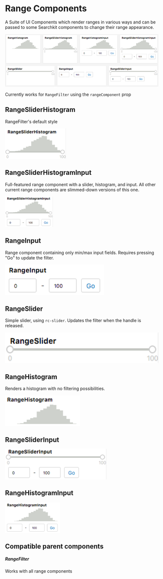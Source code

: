# Range Components
A Suite of UI Components which render ranges in various ways and can be passed to some Searchkit components to change their range appearance.

<img src="./assets/range-components.png" />

Currently works for `RangeFilter` using the `rangeComponent` prop

## RangeSliderHistogram

RangeFilter's default style

<img src="./assets/range-slider-histogram.png" height="100px"/>

## RangeSliderHistogramInput

Full-featured range component with a slider, histogram, and input. All other current range components are slimmed-down versions of this one.

<img src="./assets/range-slider-histogram-input.png" height="100px"/>

## RangeInput

Range component containing only min/max input fields. Requires pressing "Go" to update the filter.

<img src="./assets/range-input.png" height="100px"/>

## RangeSlider

Simple slider, using `rc-slider`. Updates the filter when the handle is released. 

<img src="./assets/range-slider.png" height="100px"/>

## RangeHistogram

Renders a histogram with no filtering possibilities.

<img src="./assets/range-histogram.png" height="100px"/>

## RangeSliderInput

<img src="./assets/range-slider-input.png" height="100px"/>

## RangeHistogramInput

<img src="./assets/range-histogram-input.png" height="100px"/>

## Compatible parent components

##### RangeFilter

Works with all range components